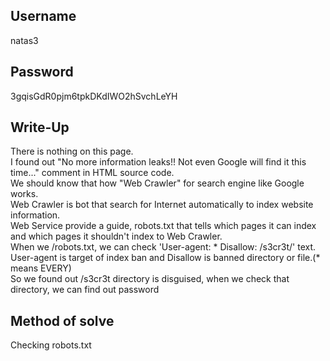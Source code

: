 ## Username
natas3

## Password
3gqisGdR0pjm6tpkDKdIWO2hSvchLeYH

## Write-Up
There is nothing on this page.  
I found out "No more information leaks!! Not even Google will find it this time..." comment in HTML source code.  
We should know that how "Web Crawler" for search engine like Google works.  
Web Crawler is bot that search for Internet automatically to index website information.  
Web Service provide a guide, robots.txt that tells which pages it can index and which pages it shouldn't index to Web Crawler.   
When we /robots.txt, we can check 'User-agent: * Disallow: /s3cr3t/' text.  
User-agent is target of index ban and Disallow is banned directory or file.(* means EVERY)  
So we found out /s3cr3t directory is disguised, when we check that directory, we can find out password  

## Method of solve
Checking robots.txt
